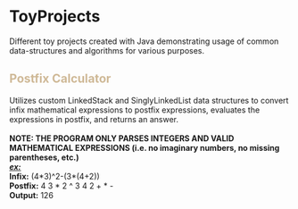 # ToyProjects
Different toy projects created with Java demonstrating usage of common data-structures and algorithms for various purposes.
<h2 style="color: #CFB997">Postfix Calculator</h2>

Utilizes custom LinkedStack and SinglyLinkedList data structures to convert infix mathematical expressions to postfix expressions, evaluates the expressions in postfix, and returns an answer.<br><br>
<strong>NOTE: THE PROGRAM ONLY PARSES INTEGERS AND VALID MATHEMATICAL EXPRESSIONS (i.e. no imaginary numbers, no missing parentheses, etc.)</strong>
<br><strong><em><u>ex:</u></em> <br>Infix:</strong> (4\*3)^2-(3\*(4+2))<br><strong>Postfix:</strong> 4 3 * 2 ^ 3 4 2 + * -<br><strong>Output:</strong> 126
